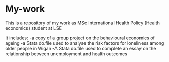 # My-work

This is a repository of my work as MSc International Health Policy (Health economics) student at LSE

It includes:
-a copy of a group project on the behavioural economics of ageing
-a Stata do.file used to analyse the risk factors for loneliness among older people in Wigan
-A Stata do.file used to complete an essay on the relationship between unemployment and health outcomes
